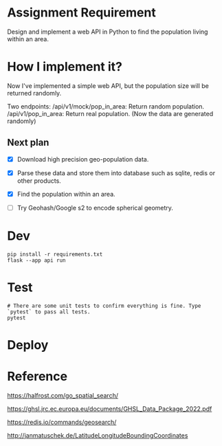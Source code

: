 # Assignment Requirement
Design and implement a web API in Python to find the population living within an area.

# How I implement it?
Now I've implemented a simple web API, but the population size will be returned randomly.

Two endpoints:
/api/v1/mock/pop_in_area: Return random population.
/api/v1/pop_in_area: Return real population. (Now the data are generated randomly)

## Next plan

- [X] Download high precision geo-population data.
- [X] Parse these data and store them into database such as sqlite, redis or other products.
- [X] Find the population within an area.
- [ ] Try Geohash/Google s2 to encode spherical geometry.


# Dev
```shell
pip install -r requirements.txt
flask --app api run
```

# Test
```shell
# There are some unit tests to confirm everything is fine. Type `pytest` to pass all tests.
pytest
```

# Deploy

# Reference
https://halfrost.com/go_spatial_search/

https://ghsl.jrc.ec.europa.eu/documents/GHSL_Data_Package_2022.pdf

https://redis.io/commands/geosearch/

http://janmatuschek.de/LatitudeLongitudeBoundingCoordinates


